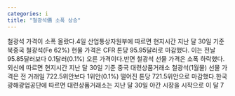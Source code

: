 ```yaml
---
categories: i
title: "철광석價 소폭 상승"
---
```

철광석 가격이 소폭 올랐다.4일 산업통상자원부에 따르면 현지시간 지난 달 30일 기준 북중국 철광석(Fe 62%) 현물 가격은 CFR 톤당 95.95달러로 마감했다. 이는 전날 95.85달러보다 0.1달러(0.1%) 오른 가격이다.반면 철광석 선물 가격은 소폭 하락했다.외신에 따르면 현지시간 지난 달 30일 기준 중국 대련상품거래소 철광석(1월물) 선물 가격은 전 거래일 722.5위안보다 1위안(0.1%) 떨어진 톤당 721.5위안으로 마감했다.한국광해광업공단에 따르면 대련상품거래소는 지난 달 30일 야간 시장을 시작으로 이 달 7